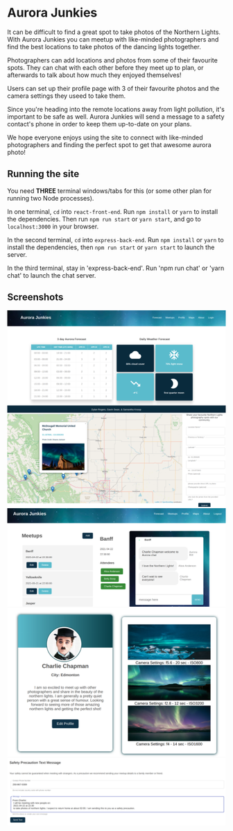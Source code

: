 # Aurora Junkies

It can be difficult to find a great spot to take photos of the Northern Lights. With Aurora Junkies you can meetup with like-minded photographers and find the best locations to take photos of the dancing lights together. 

Photographers can add locations and photos from some of their favourite spots. They can chat with each other before they meet up to plan, or afterwards to talk about how much they enjoyed themselves!

Users can set up their profile page with 3 of their favourite photos and the camera settings they useed to take them.

Since you're heading into the remote locations away from light pollution, it's important to be safe as well. Aurora Junkies will send a message to a safety contact's phone in order to keep them up-to-date on your plans.

We hope everyone enjoys using the site to connect with like-minded photographers and finding the perfect spot to get that awesome aurora photo!

## Running the site

You need **THREE** terminal windows/tabs for this (or some other plan for running two Node processes).

In one terminal, `cd` into `react-front-end`. Run `npm install` or `yarn` to install the dependencies. Then run `npm run start` or `yarn start`, and go to `localhost:3000` in your browser.

In the second terminal, `cd` into `express-back-end`. Run `npm install` or `yarn` to install the dependencies, then `npm run start` or `yarn start` to launch the server.

In the third terminal, stay in 'express-back-end'. Run 'npm run chat' or 'yarn chat' to launch the chat server.

## Screenshots

![forecast](https://github.com/SKnoop2/Aurora-Junkies/blob/master/docs/forecast.png)
![maps](https://github.com/SKnoop2/Aurora-Junkies/blob/master/docs/maps.png)
![meetups](https://github.com/SKnoop2/Aurora-Junkies/blob/master/docs/meetups-chat.png)
![profile](https://github.com/SKnoop2/Aurora-Junkies/blob/master/docs/profile.png)
![safety send](https://github.com/SKnoop2/Aurora-Junkies/blob/master/docs/meetups-safety.png)
